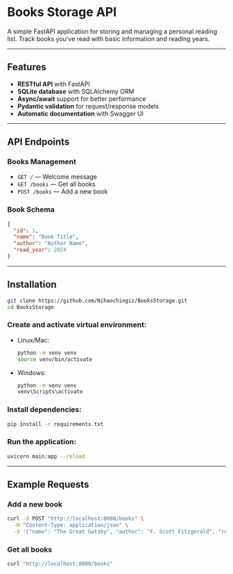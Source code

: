 # Books Storage API

A simple FastAPI application for storing and managing a personal reading list. Track books you've read with basic information and reading years.

---

## Features

- **RESTful API** with FastAPI  
- **SQLite database** with SQLAlchemy ORM  
- **Async/await** support for better performance  
- **Pydantic validation** for request/response models  
- **Automatic documentation** with Swagger UI

---

## API Endpoints

### Books Management

- `GET /` — Welcome message  
- `GET /books` — Get all books  
- `POST /books` — Add a new book

### Book Schema

```json
{
  "id": 1,
  "name": "Book Title",
  "author": "Author Name",
  "read_year": 2024
}
```

---

## Installation

```bash
git clone https://github.com/Nihaochingiz/BooksStorage.git
cd BooksStorage
```

### Create and activate virtual environment:

- Linux/Mac:
  ```bash
  python -m venv venv
  source venv/bin/activate
  ```
- Windows:
  ```bash
  python -m venv venv
  venv\Scripts\activate
  ```

### Install dependencies:

```bash
pip install -r requirements.txt
```

### Run the application:

```bash
uvicorn main:app --reload
```

---

## Example Requests

### Add a new book

```bash
curl -X POST "http://localhost:8000/books" \
  -H "Content-Type: application/json" \
  -d '{"name": "The Great Gatsby", "author": "F. Scott Fitzgerald", "read_year": 2024}'
```

### Get all books

```bash
curl "http://localhost:8000/books"
```
